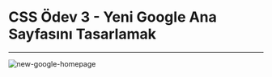 # CSS Ödev 3 - Yeni Google Ana Sayfasını Tasarlamak
 ---

![new-google-homepage](https://github.com/YazilimciAmaAcemiOlan/new-google-home-page/assets/127662417/51ebb565-24cb-499e-9db1-2c1a4ded082c)
